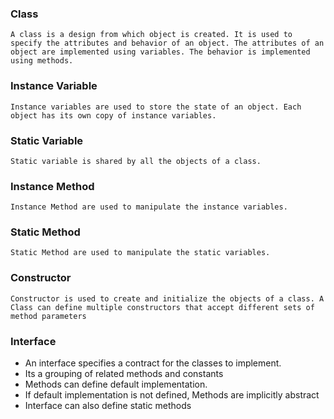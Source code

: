 ### Class

	A class is a design from which object is created. It is used to specify the attributes and behavior of an object. The attributes of an object are implemented using variables. The behavior is implemented using methods.

### Instance Variable

	Instance variables are used to store the state of an object. Each object has its own copy of instance variables.

### Static Variable
	
	Static variable is shared by all the objects of a class.

### Instance Method

	Instance Method are used to manipulate the instance variables.

### Static Method

	Static Method are used to manipulate the static variables.

### Constructor

	Constructor is used to create and initialize the objects of a class. A Class can define multiple constructors that accept different sets of method parameters


### Interface

* An interface specifies a contract for the classes to implement.
* Its a grouping of related methods and constants
* Methods can define default implementation. 
* If default implementation is not defined, Methods are implicitly abstract
* Interface can also define static methods


